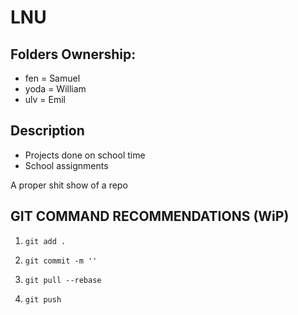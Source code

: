 # LNU

## Folders Ownership:

- fen = Samuel
- yoda = William
- ulv = Emil

## Description

- Projects done on school time
- School assignments

A proper shit show of a repo

## GIT COMMAND RECOMMENDATIONS (WiP)

1. `git add .`

2. `git commit -m ''`

3. `git pull --rebase`

4. `git push`


